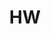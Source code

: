---
layout: tag-list
type: tag
title: HW
slug: hw
category: study
sidebar: true
description: >
    Hardware-firendly Studies like Circuit Theory, Electornical Practice, MicroProcessor, ...
---
